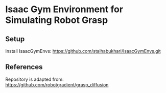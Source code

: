 # Isaac Gym Environment for Simulating Robot Grasp

## Setup

Install IsaacGymEnvs: https://github.com/stalhabukhari/IsaacGymEnvs.git

## References

Repository is adapted from: https://github.com/robotgradient/grasp_diffusion
